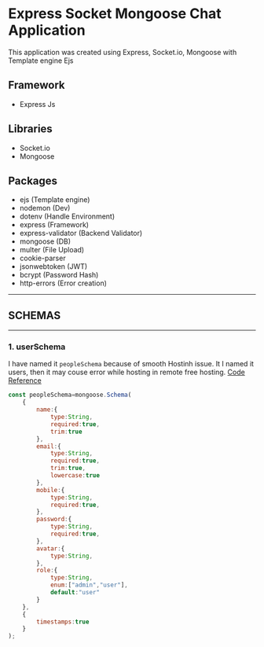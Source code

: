 # Express Socket Mongoose Chat Application
This application was created using Express, Socket.io, Mongoose with Template engine Ejs 


## Framework
- Express Js

## Libraries
- Socket.io
- Mongoose

## Packages
- ejs (Template engine)
- nodemon (Dev)
- dotenv (Handle Environment)
- express (Framework)
- express-validator (Backend Validator)
- mongoose (DB)
- multer (File Upload)
- cookie-parser
- jsonwebtoken (JWT)
- bcrypt (Password Hash)
- http-errors (Error creation)

----
## SCHEMAS

----
### 1. userSchema

I have named it ```peopleSchema``` because of smooth Hostinh issue. It I named it users, then it may couse error while hosting in remote free hosting.
[Code Reference](https://github.com/engrajibulhasan/express-socket-chat-application/blob/master/models/People.js) 
```javascript
const peopleSchema=mongoose.Schema(
    {
        name:{
            type:String,
            required:true,
            trim:true
        },
        email:{
            type:String,
            required:true,
            trim:true,
            lowercase:true
        },
        mobile:{
            type:String,
            required:true,
        },
        password:{
            type:String,
            required:true,
        },
        avatar:{
            type:String,
        },
        role:{
            type:String,
            enum:["admin","user"],
            default:"user"
        }
    },
    {
        timestamps:true
    }
);
```




